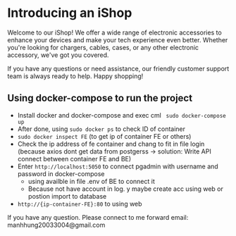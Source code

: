 <h1>Introducing an iShop</h1>

<p>Welcome to our iShop! We offer a wide range of electronic accessories to enhance your devices and make your tech experience even better. Whether you're looking for chargers, cables, cases, or any other electronic accessory, we've got you covered.</p>

<p>If you have any questions or need assistance, our friendly customer support team is always ready to help. Happy shopping!</p>


<h2>Using docker-compose to run the project </h2>
<ul>
    <li> Install docker and docker-compose and exec cml
    <code> sudo docker-compose up</code>
    </li>
    <li>After done, using <code>sudo docker ps</code> to check ID of container</li>
    <li><code>sudo docker inspect FE</code> (to get ip of container FE or others)</li>
    <li> Check the ip address of fe container and chang to fit in file login (because axios dont get data from postgerss -> solution: Write API connect between container FE and BE)</li>
    <li>Enter <code>http://localhost:5050</code> to connect pgadmin with username and password in docker-compose
        <ul>
            <li> using availble in file .env of BE to connect it</li>
            <li> Because not have account in log. y maybe create acc using web or postion import to database</li>
        </ul>
    </li>
    <li> <code>http://{ip-container-FE}:80</code> to using web</li>
    </ul>
<alert>If you have any question. Please connect to me forward email:<email> manhhung20033004@gmail.com</email></alert>
